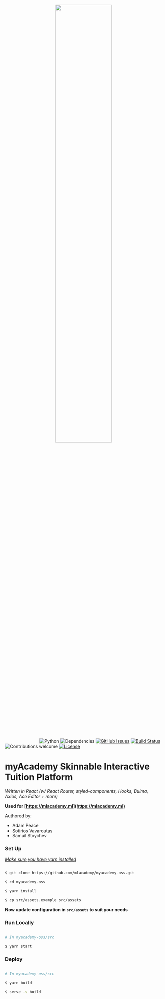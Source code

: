 <p align="center"><img width=60% src="https://mlacademy.blob.core.windows.net/assets/text_black_large.png"></p>

&nbsp;&nbsp;&nbsp;&nbsp;&nbsp;&nbsp;&nbsp;&nbsp;&nbsp;&nbsp;&nbsp;&nbsp;&nbsp;&nbsp;&nbsp;&nbsp;&nbsp;&nbsp;&nbsp;&nbsp;&nbsp;&nbsp;&nbsp;&nbsp;&nbsp;&nbsp;&nbsp;
![Python](https://img.shields.io/badge/python-v3.5+-blue.svg)
![Dependencies](https://img.shields.io/badge/dependencies-up%20to%20date-brightgreen.svg)
[![GitHub Issues](https://img.shields.io/github/issues/mlacademy/myacademy-oss.svg)](https://github.com/mlacademy/myacademy-oss/issues)
[![Build Status](https://dev.azure.com/mlacademy/mlacademy/_apis/build/status/mlAcademy.frontend?branchName=production)](https://dev.azure.com/mlacademy/mlacademy/_build/latest?definitionId=1&branchName=production)
![Contributions welcome](https://img.shields.io/badge/contributions-welcome-orange.svg)
[![License](https://img.shields.io/badge/license-MIT-blue.svg)](https://opensource.org/licenses/MIT)

# myAcademy Skinnable Interactive Tuition Platform


_Written in React (w/ React Router, styled-components, Hooks, Bulma, Axios, Ace Editor + more)_

**Used for [https://mlacademy.ml](https://mlacademy.ml)**

Authored by:

- Adam Peace
- Sotirios Vavaroutas
- Samuil Stoychev

### Set Up

[_Make sure you have yarn installed_](https://yarnpkg.com/lang/en/docs/install/)

```bash

$ git clone https://github.com/mlacademy/myacademy-oss.git

$ cd myacademy-oss

$ yarn install

$ cp src/assets.example src/assets

```

**Now update configuration in `src/assets` to suit your needs** 

### Run Locally

```bash

# In myacademy-oss/src 

$ yarn start

```

### Deploy

```bash

# In myacademy-oss/src 

$ yarn build

$ serve -s build

```